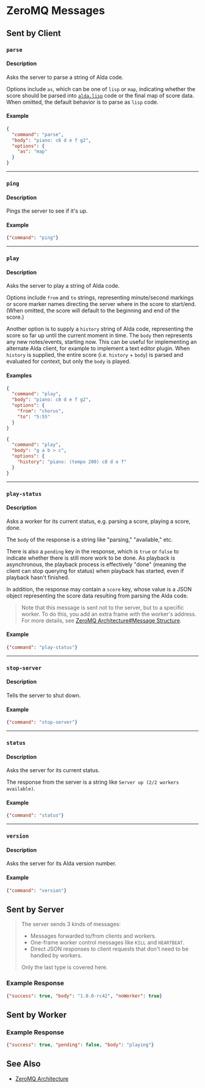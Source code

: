 # ZeroMQ Messages

## Sent by Client

### `parse`

#### Description

Asks the server to parse a string of Alda code.

Options include `as`, which can be one of `lisp` or `map`, indicating whether the score should be parsed into [`alda.lisp`](alda-lisp.md) code or the final map of score data. When omitted, the default behavior is to parse as `lisp` code.

#### Example

```json
{
  "command": "parse",
  "body": "piano: c8 d e f g2",
  "options": {
    "as": "map"
  }
}
```

---

### `ping`

#### Description

Pings the server to see if it's up.

#### Example

```json
{"command": "ping"}
```

---

### `play`

#### Description

Asks the server to play a string of Alda code.

Options include `from` and `to` strings, representing minute/second markings or score marker names directing the server where in the score to start/end. (When omitted, the score will default to the beginning and end of the score.)

Another option is to supply a `history` string of Alda code, representing the score so far up until the current moment in time. The `body` then represents any new notes/events, starting now. This can be useful for implementing an alternate Alda client, for example to implement a text editor plugin. When `history` is supplied, the entire score (i.e. `history` + `body`) is parsed and evaluated for context, but only the `body` is played.

#### Examples

```json
{
  "command": "play",
  "body": "piano: c8 d e f g2",
  "options": {
    "from": "chorus",
    "to": "5:55"
  }
}
```

```json
{
  "command": "play",
  "body": "g a b > c",
  "options": {
    "history": "piano: (tempo 200) c8 d e f"
  }
}
```

---

### `play-status`

#### Description

Asks a worker for its current status, e.g. parsing a score, playing a score, done.

The `body` of the response is a string like "parsing," "available," etc.

There is also a `pending` key in the response, which is `true` or `false` to
indicate whether there is still more work to be done. As playback is
asynchronous, the playback process is effectively "done" (meaning the client can
stop querying for status) when playback has started, even if playback hasn't
finished.

In addition, the response may contain a `score` key, whose value is a JSON
object representing the score data resulting from parsing the Alda code.

> Note that this message is sent not to the server, but to a specific worker. To do this, you add an extra frame with the worker's address. For more details, see [ZeroMQ Architecture#Message Structure](zeromq-architecture.md#message-structure).

#### Example

```json
{"command": "play-status"}
```

---

### `stop-server`

#### Description

Tells the server to shut down.

#### Example

```json
{"command": "stop-server"}
```

---

### `status`

#### Description

Asks the server for its current status.

The response from the server is a string like `Server up (2/2 workers available)`.

#### Example

```json
{"command": "status"}
```

---

### `version`

#### Description

Asks the server for its Alda version number.

#### Example

```json
{"command": "version"}
```

## Sent by Server

> The server sends 3 kinds of messages:
>
> - Messages forwarded to/from clients and workers.
> - One-frame worker control messages like `KILL` and `HEARTBEAT`.
> - Direct JSON responses to client requests that don't need to be handled by workers.
>
> Only the last type is covered here.

### Example Response

```json
{"success": true, "body": "1.0.0-rc42", "noWorker": true}
```

## Sent by Worker

### Example Response

```json
{"success": true, "pending": false, "body": "playing"}
```

## See Also

* [ZeroMQ Architecture](zeromq-architecture.md)
